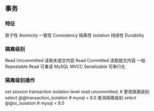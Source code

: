 ## 事务

### 特征
原子性 Atomicity
一致性 Consistency
隔离性 Isolation
持续性 Durability

### 隔离级别
Read Uncommitted 读取未提交内容
Read Committed 读取提交内容 一般
Repeatable Read 可重读 MySQL MVCC
Serializable 可串行化

### 隔离级别操作
set session transaction isolation level read uncommitted; # 更改隔离级别
select @@transaction_isolation # mysql > 8.0 查询隔离级别
select @@tx_isolation # mysql < 8.0
